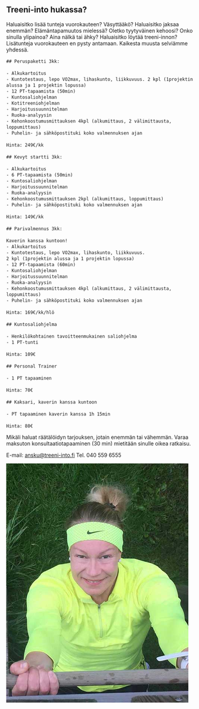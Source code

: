 ## Treeni-into hukassa?
Haluaisitko lisää tunteja vuorokauteen? Väsyttääkö? Haluaisitko jaksaa enemmän?   Elämäntapamuutos mielessä? Oletko tyytyväinen kehoosi? Onko sinulla ylipainoa? Aina nälkä tai ähky? Haluaisitko löytää treeni-innon? Lisätunteja vuorokauteen en pysty antamaan. Kaikesta muusta selviämme yhdessä.

```
## Peruspaketti 3kk:

- Alkukartoitus
- Kuntotestaus, lepo VO2max, lihaskunto, liikkuvuus. 2 kpl (1projektin alussa ja 1 projektin lopussa)
- 12 PT-tapaamista (50min)
- Kuntosaliohjelman
- Kotitreeniohjelman
- Harjoitussuunnitelman
- Ruoka-analyysin
- Kehonkoostumusmittauksen 4kpl (alkumittaus, 2 välimittausta, loppumittaus)
- Puhelin- ja sähköpostituki koko valmennuksen ajan

Hinta: 249€/kk

## Kevyt startti 3kk:

- Alkukartoitus
- 6 PT-tapaamista (50min)
- Kuntosaliohjelman
- Harjoitussuunnitelman
- Ruoka-analyysin
- Kehonkoostumusmittauksen 2kpl (alkumittaus, loppumittaus)
- Puhelin- ja sähköpostituki koko valmennuksen ajan

Hinta: 149€/kk

## Parivalmennus 3kk:

Kaverin kanssa kuntoon!
- Alkukartoitus
- Kuntotestaus, lepo VO2max, lihaskunto, liikkuvuus. 
2 kpl (1projektin alussa ja 1 projektin lopussa)
- 12 PT-tapaamista (60min)
- Kuntosaliohjelman
- Harjoitussuunnitelman
- Ruoka-analyysin
- Kehonkoostumusmittauksen 4kpl (alkumittaus, 2 välimittausta, loppumittaus)
- Puhelin- ja sähköpostituki koko valmennuksen ajan

Hinta: 169€/kk/hlö

## Kuntosaliohjelma

- Henkilökohtainen tavoitteenmukainen saliohjelma
- 1 PT-tunti

Hinta: 109€

## Personal Trainer

- 1 PT tapaaminen

Hinta: 70€

## Kaksari, kaverin kanssa kuntoon

- PT tapaaminen kaverin kanssa 1h 15min

Hinta: 80€
```

Mikäli haluat räätälöidyn tarjouksen, jotain enemmän tai vähemmän. Varaa maksuton konsultaatiotapaaminen (30 min) mietitään sinulle oikea ratkaisu.

E-mail: ansku@treeni-into.fi
Tel. 040 559 6555

![Image](omakuva4.jpg)
